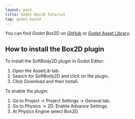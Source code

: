 ```yaml
---
layout: post
title: Godot Box2D Tutorial
tag: godot-box2d
---
```


You can find Godot Box2D on [GitHub](https://github.com/appsinacup/godot-box2d) or [Godot Asset Library](https://godotengine.org/asset-library/asset/2007).

## How to install the Box2D plugin

To install the SoftBody2D plugin in Godot Editor:

1. Open the AssetLib tab.
2. Search for SoftBody2D and click on the plugin.
3. Click Download and then Install.

To enable the plugin:

1. Go to Project -> Project Settings -> General tab.
2. Go to Physics -> 2D. Enable Advance Settings.
2. At Physics Engine select Box2D.
